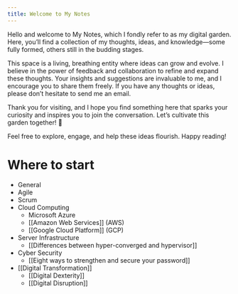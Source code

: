 ```yaml
---
title: Welcome to My Notes
---
```

Hello and welcome to My Notes, which I fondly refer to as my digital garden. Here, you’ll find a collection of my thoughts, ideas, and knowledge—some fully formed, others still in the budding stages.

This space is a living, breathing entity where ideas can grow and evolve. I believe in the power of feedback and collaboration to refine and expand these thoughts. Your insights and suggestions are invaluable to me, and I encourage you to share them freely. If you have any thoughts or ideas, please don’t hesitate to send me an email.

Thank you for visiting, and I hope you find something here that sparks your curiosity and inspires you to join the conversation. Let’s cultivate this garden together! 🌱

Feel free to explore, engage, and help these ideas flourish. Happy reading!
# Where to start

* General
* Agile 
* Scrum
* Cloud Computing
	* Microsoft Azure
	* [[Amazon Web Services]] (AWS)
	* [[Google Cloud Platform]] (GCP)
* Server Infrastructure
	* [[Differences between hyper-converged and hypervisor]]
* Cyber Security
	* [[Eight ways to strengthen and secure your password]]
* [[Digital Transformation]]
	* [[Digital Dexterity]]
	* [[Digital Disruption]]
